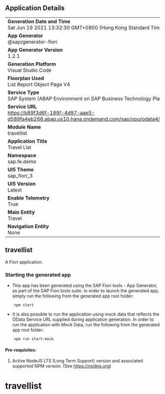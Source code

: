 ## Application Details
|               |
| ------------- |
|**Generation Date and Time**<br>Sat Jun 19 2021 13:32:30 GMT+0800 (Hong Kong Standard Time)|
|**App Generator**<br>@sap/generator-fiori|
|**App Generator Version**<br>1.2.1|
|**Generation Platform**<br>Visual Studio Code|
|**Floorplan Used**<br>List Report Object Page V4|
|**Service Type**<br>SAP System (ABAP Environment on SAP Business Technology Platform)|
|**Service URL**<br>https://b89f3d6f-189f-4d97-aae5-d589fa4eb266.abap.us10.hana.ondemand.com/sap/opu/odata4/sap/zui_fe_travel_000195_o4/srvd/sap/zui_fe_travel_000195_o4/0001/
|**Module Name**<br>travellist|
|**Application Title**<br>Travel List|
|**Namespace**<br>sap.fe.demo|
|**UI5 Theme**<br>sap_fiori_3|
|**UI5 Version**<br>Latest|
|**Enable Telemetry**<br>True|
|**Main Entity**<br>Travel|
|**Navigation Entity**<br>None|

## travellist

A Fiori application.

### Starting the generated app

-   This app has been generated using the SAP Fiori tools - App Generator, as part of the SAP Fiori tools suite.  In order to launch the generated app, simply run the following from the generated app root folder:

```
    npm start
```

- It is also possible to run the application using mock data that reflects the OData Service URL supplied during application generation.  In order to run the application with Mock Data, run the following from the generated app root folder:

```
    npm run start-mock
```

#### Pre-requisites:

1. Active NodeJS LTS (Long Term Support) version and associated supported NPM version.  (See https://nodejs.org)


# travellist
